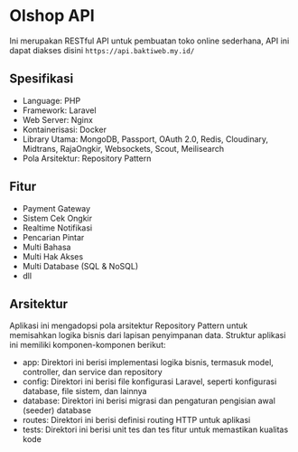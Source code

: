 # Olshop API

Ini merupakan RESTful API untuk pembuatan toko online sederhana, API ini dapat diakses disini `https://api.baktiweb.my.id/`

## Spesifikasi

-   Language: PHP
-   Framework: Laravel
-   Web Server: Nginx
-   Kontainerisasi: Docker
-   Library Utama: MongoDB, Passport, OAuth 2.0, Redis, Cloudinary, Midtrans, RajaOngkir, Websockets, Scout, Meilisearch
-   Pola Arsitektur: Repository Pattern

## Fitur

-   Payment Gateway
-   Sistem Cek Ongkir
-   Realtime Notifikasi
-   Pencarian Pintar
-   Multi Bahasa
-   Multi Hak Akses
-   Multi Database (SQL & NoSQL)
-   dll

## Arsitektur

Aplikasi ini mengadopsi pola arsitektur Repository Pattern untuk memisahkan logika bisnis dari lapisan penyimpanan data. Struktur aplikasi ini memiliki komponen-komponen berikut:

-   app: Direktori ini berisi implementasi logika bisnis, termasuk model, controller, dan service dan repository
-   config: Direktori ini berisi file konfigurasi Laravel, seperti konfigurasi database, file sistem, dan lainnya
-   database: Direktori ini berisi migrasi dan pengaturan pengisian awal (seeder) database
-   routes: Direktori ini berisi definisi routing HTTP untuk aplikasi
-   tests: Direktori ini berisi unit tes dan tes fitur untuk memastikan kualitas kode
